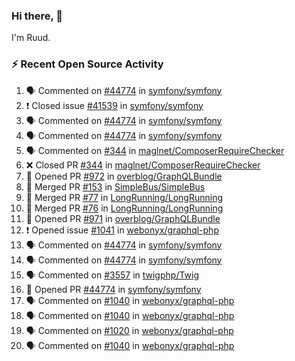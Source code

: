 ### Hi there, 👋

I'm Ruud.
 
### :zap: Recent Open Source Activity

<!--START_SECTION:activity-->
1. 🗣 Commented on [#44774](https://github.com/symfony/symfony/issues/44774) in [symfony/symfony](https://github.com/symfony/symfony)
2. ❗️ Closed issue [#41539](https://github.com/symfony/symfony/issues/41539) in [symfony/symfony](https://github.com/symfony/symfony)
3. 🗣 Commented on [#44774](https://github.com/symfony/symfony/issues/44774) in [symfony/symfony](https://github.com/symfony/symfony)
4. 🗣 Commented on [#44774](https://github.com/symfony/symfony/issues/44774) in [symfony/symfony](https://github.com/symfony/symfony)
5. 🗣 Commented on [#344](https://github.com/maglnet/ComposerRequireChecker/issues/344) in [maglnet/ComposerRequireChecker](https://github.com/maglnet/ComposerRequireChecker)
6. ❌ Closed PR [#344](https://github.com/maglnet/ComposerRequireChecker/pull/344) in [maglnet/ComposerRequireChecker](https://github.com/maglnet/ComposerRequireChecker)
7. 💪 Opened PR [#972](https://github.com/overblog/GraphQLBundle/pull/972) in [overblog/GraphQLBundle](https://github.com/overblog/GraphQLBundle)
8. 🎉 Merged PR [#153](https://github.com/SimpleBus/SimpleBus/pull/153) in [SimpleBus/SimpleBus](https://github.com/SimpleBus/SimpleBus)
9. 🎉 Merged PR [#77](https://github.com/LongRunning/LongRunning/pull/77) in [LongRunning/LongRunning](https://github.com/LongRunning/LongRunning)
10. 🎉 Merged PR [#76](https://github.com/LongRunning/LongRunning/pull/76) in [LongRunning/LongRunning](https://github.com/LongRunning/LongRunning)
11. 💪 Opened PR [#971](https://github.com/overblog/GraphQLBundle/pull/971) in [overblog/GraphQLBundle](https://github.com/overblog/GraphQLBundle)
12. ❗️ Opened issue [#1041](https://github.com/webonyx/graphql-php/issues/1041) in [webonyx/graphql-php](https://github.com/webonyx/graphql-php)
13. 🗣 Commented on [#44774](https://github.com/symfony/symfony/issues/44774) in [symfony/symfony](https://github.com/symfony/symfony)
14. 🗣 Commented on [#44774](https://github.com/symfony/symfony/issues/44774) in [symfony/symfony](https://github.com/symfony/symfony)
15. 🗣 Commented on [#3557](https://github.com/twigphp/Twig/issues/3557) in [twigphp/Twig](https://github.com/twigphp/Twig)
16. 💪 Opened PR [#44774](https://github.com/symfony/symfony/pull/44774) in [symfony/symfony](https://github.com/symfony/symfony)
17. 🗣 Commented on [#1040](https://github.com/webonyx/graphql-php/issues/1040) in [webonyx/graphql-php](https://github.com/webonyx/graphql-php)
18. 🗣 Commented on [#1040](https://github.com/webonyx/graphql-php/issues/1040) in [webonyx/graphql-php](https://github.com/webonyx/graphql-php)
19. 🗣 Commented on [#1020](https://github.com/webonyx/graphql-php/issues/1020) in [webonyx/graphql-php](https://github.com/webonyx/graphql-php)
20. 🗣 Commented on [#1040](https://github.com/webonyx/graphql-php/issues/1040) in [webonyx/graphql-php](https://github.com/webonyx/graphql-php)
<!--END_SECTION:activity-->
